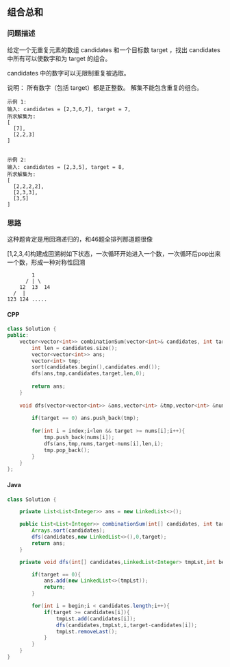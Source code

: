 ## 组合总和

### 问题描述

给定一个无重复元素的数组 candidates 和一个目标数 target ，找出 candidates 中所有可以使数字和为 target 的组合。

candidates 中的数字可以无限制重复被选取。

说明：
所有数字（包括 target）都是正整数。
解集不能包含重复的组合。 
```
示例 1:
输入: candidates = [2,3,6,7], target = 7,
所求解集为:
[
  [7],
  [2,2,3]
]


示例 2:
输入: candidates = [2,3,5], target = 8,
所求解集为:
[
  [2,2,2,2],
  [2,3,3],
  [3,5]
]
```
### 思路

这种题肯定是用回溯递归的，和46题全排列那道题很像

[1,2,3,4]构建成回溯树如下状态，一次循环开始进入一个数，一次循环后pop出来一个数，形成一种对称性回溯
```
        1
      / | \
    12  13  14
  /  |
123 124 ..... 
```
#### CPP
```CPP
class Solution {
public:
    vector<vector<int>> combinationSum(vector<int>& candidates, int target) {
        int len = candidates.size();
        vector<vector<int>> ans;
        vector<int> tmp;
        sort(candidates.begin(),candidates.end());
        dfs(ans,tmp,candidates,target,len,0);
        
        return ans;
    }
    
    void dfs(vector<vector<int>> &ans,vector<int> &tmp,vector<int> &nums,int target,int len,int index){
        
        if(target == 0) ans.push_back(tmp);
        
        for(int i = index;i<len && target >= nums[i];i++){
            tmp.push_back(nums[i]);
            dfs(ans,tmp,nums,target-nums[i],len,i);
            tmp.pop_back();
        }
    }
};
```

#### Java

```java
class Solution {

    private List<List<Integer>> ans = new LinkedList<>();

    public List<List<Integer>> combinationSum(int[] candidates, int target) {
        Arrays.sort(candidates);
        dfs(candidates,new LinkedList<>(),0,target);
        return ans;
    }

    private void dfs(int[] candidates,LinkedList<Integer> tmpLst,int begin,int target){

        if(target == 0){
            ans.add(new LinkedList<>(tmpLst));
            return;
        }

        for(int i = begin;i < candidates.length;i++){
            if(target >= candidates[i]){
                tmpLst.add(candidates[i]);
                dfs(candidates,tmpLst,i,target-candidates[i]);
                tmpLst.removeLast();
            }
        }
    }
}
```

